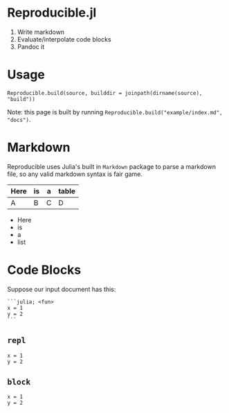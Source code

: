 # Reproducible.jl

1. Write markdown
2. Evaluate/interpolate code blocks
3. Pandoc it 

# Usage 

`Reproducible.build(source, builddir = joinpath(dirname(source), "build"))`

Note: this page is built by running `Reproducible.build("example/index.md", "docs")`.

# Markdown

Reproducible uses Julia's built in `Markdown` package to parse a markdown file, so any 
valid markdown syntax is fair game.

| Here | is | a | table |
|------|----|---|-------|
| A    | B  | C | D     |

- Here
- is
- a
- list


# Code Blocks

Suppose our input document has this:
````
```julia; <fun>
x = 1 
y = 2
```
````


## `repl`

```julia; repl;
x = 1
y = 2 
```

## `block`

```julia; block
x = 1
y = 2
```



